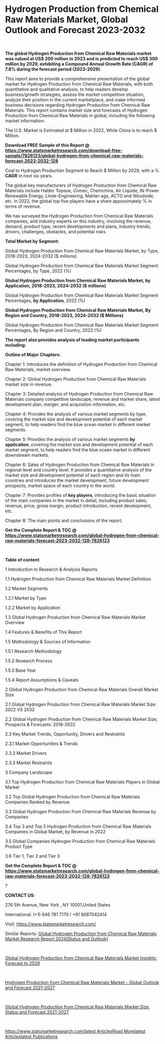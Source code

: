 <h1>Hydrogen Production from Chemical Raw Materials Market, Global Outlook and Forecast 2023-2032</h1><br/><p><strong>The global Hydrogen Production from Chemical Raw Materials market was valued at US$ 200 million in 2023 and is predicted to reach US$ 300 million by 2029, exhibiting a Compound Annual Growth Rate (<strong>CAGR</strong>) of 7.8% during the forecast period (2023-2029).</strong></p>
 
 
 
 <p>This report aims to provide a comprehensive presentation of the global market for Hydrogen Production from Chemical Raw Materials, with both quantitative and qualitative analysis, to help readers develop business/growth strategies, assess the market competitive situation, analyze their position in the current marketplace, and make informed business decisions regarding Hydrogen Production from Chemical Raw Materials. This report contains market size and forecasts of Hydrogen Production from Chemical Raw Materials in global, including the following market information:</p>
 
 
 
 <p>The U.S. Market is Estimated at $ Million in 2022, While China is to reach $ Million.</p>
 
 
 
 <p><strong>Download FREE Sample of this Report @ <a href="https://www.statsmarketresearch.com/download-free-sample/7826123/global-hydrogen-from-chemical-raw-materials-forecast-2023-2032-128">https://www.statsmarketresearch.com/download-free-sample/7826123/global-hydrogen-from-chemical-raw-materials-forecast-2023-2032-128</a></strong></p>
 
 
 
 <p>Coal to Hydrogen Production Segment to Reach $ Million by 2029, with a % <strong>CAGR</strong> in next six years.</p>
 
 
 
 <p>The global key manufacturers of Hydrogen Production from Chemical Raw Materials include Haldor Topsoe, Cnmec, Chemchina, Air Liquide, IN-Power Renewable Energy, Linde-Engineering, Mahler-ags, ACTO and Woodside, etc. in 2022, the global top five players have a share approximately % in terms of revenue.</p>
 
 
 
 <p>We has surveyed the Hydrogen Production from Chemical Raw Materials companies, and industry experts on this industry, involving the revenue, demand, product type, recent developments and plans, industry trends, drivers, challenges, obstacles, and potential risks.</p>
 
 
 
 <p><strong>Total Market by Segment:</strong></p>
 
 
 
 <p>Global Hydrogen Production from Chemical Raw Materials Market, by Type, 2018-2023, 2024-2032 ($ millions)</p>
 
 
 
 <p>Global Hydrogen Production from Chemical Raw Materials Market Segment Percentages, by Type, 2022 (%)</p>
 
 
 
 <p><strong>Global Hydrogen Production from Chemical Raw Materials Market, <strong>by Application</strong>, 2018-2023, 2024-2032 ($ millions)</strong></p>
 
 
 
 <p>Global Hydrogen Production from Chemical Raw Materials Market Segment Percentages, <strong>by Application</strong>, 2022 (%)</p>
 
 
 
 <p><strong>Global Hydrogen Production from Chemical Raw Materials Market, By Region and Country, 2018-2023, 2024-2032 ($ Millions)</strong></p>
 
 
 
 <p>Global Hydrogen Production from Chemical Raw Materials Market Segment Percentages, By Region and Country, 2022 (%)</p>
 
 
 
 <p><strong>The report also provides analysis of leading market participants including:</strong></p>
 
 
 
 <p><strong>Outline of Major Chapters:</strong></p>
 
 
 
 <p>Chapter 1: Introduces the definition of Hydrogen Production from Chemical Raw Materials, market overview.</p>
 
 
 
 <p>Chapter 2: Global Hydrogen Production from Chemical Raw Materials market size in revenue.</p>
 
 
 
 <p>Chapter 3: Detailed analysis of Hydrogen Production from Chemical Raw Materials company competitive landscape, revenue and market share, latest development plan, merger, and acquisition information, etc.</p>
 
 
 
 <p>Chapter 4: Provides the analysis of various market segments by type, covering the market size and development potential of each market segment, to help readers find the blue ocean market in different market segments.</p>
 
 
 
 <p>Chapter 5: Provides the analysis of various market segments <strong>by application</strong>, covering the market size and development potential of each market segment, to help readers find the blue ocean market in different downstream markets.</p>
 
 
 
 <p>Chapter 6: Sales of Hydrogen Production from Chemical Raw Materials in regional level and country level. It provides a quantitative analysis of the market size and development potential of each region and its main countries and introduces the market development, future development prospects, market space of each country in the world.</p>
 
 
 
 <p>Chapter 7: Provides profiles of <strong>key players</strong>, introducing the basic situation of the main companies in the market in detail, including product sales, revenue, price, gross margin, product introduction, recent development, etc.</p>
 
 
 
 <p>Chapter 8: The main points and conclusions of the report.</p>
 
 
 
 <div><b>Get the Complete Report & TOC @ <a href="https://www.statsmarketresearch.com/global-hydrogen-from-chemical-raw-materials-forecast-2023-2032-128-7826123">https://www.statsmarketresearch.com/global-hydrogen-from-chemical-raw-materials-forecast-2023-2032-128-7826123</a></b></div>
 
 
 
 <p><br />
 
 <b>Table of content</b></p>
 
 
 
 <p>1 Introduction to Research & Analysis Reports<br />
 
 1.1 Hydrogen Production from Chemical Raw Materials Market Definition<br />
 
 1.2 Market Segments<br />
 
 1.2.1 Market by Type<br />
 
 1.2.2 Market by Application<br />
 
 1.3 Global Hydrogen Production from Chemical Raw Materials Market Overview<br />
 
 1.4 Features & Benefits of This Report<br />
 
 1.5 Methodology & Sources of Information<br />
 
 1.5.1 Research Methodology<br />
 
 1.5.2 Research Process<br />
 
 1.5.3 Base Year<br />
 
 1.5.4 Report Assumptions & Caveats<br />
 
 2 Global Hydrogen Production from Chemical Raw Materials Overall Market Size<br />
 
 2.1 Global Hydrogen Production from Chemical Raw Materials Market Size: 2022 VS 2032<br />
 
 2.2 Global Hydrogen Production from Chemical Raw Materials Market Size, Prospects & Forecasts: 2018-2032<br />
 
 2.3 Key Market Trends, Opportunity, Drivers and Restraints<br />
 
 2.3.1 Market Opportunities & Trends<br />
 
 2.3.2 Market Drivers<br />
 
 2.3.3 Market Restraints<br />
 
 3 Company Landscape<br />
 
 3.1 Top Hydrogen Production from Chemical Raw Materials Players in Global Market<br />
 
 3.2 Top Global Hydrogen Production from Chemical Raw Materials Companies Ranked by Revenue<br />
 
 3.3 Global Hydrogen Production from Chemical Raw Materials Revenue by Companies<br />
 
 3.4 Top 3 and Top 5 Hydrogen Production from Chemical Raw Materials Companies in Global Market, by Revenue in 2022<br />
 
 3.5 Global Companies Hydrogen Production from Chemical Raw Materials Product Type<br />
 
 3.6 Tier 1, Tier 2 and Tier 3</p>
 
 
 
 <div><b>Get the Complete Report & TOC @ <a href="https://www.statsmarketresearch.com/global-hydrogen-from-chemical-raw-materials-forecast-2023-2032-128-7826123">https://www.statsmarketresearch.com/global-hydrogen-from-chemical-raw-materials-forecast-2023-2032-128-7826123</a></b></div>
 
 
 
 <p>? </p>
 
 
 
 <p><b>CONTACT US:</b><br />
 
 276 5th Avenue, New York , NY 10001,United States<br />
 
 International: (+1) 646 781 7170 / +91 8087042414<br />
 
 Visit: <a href="https://www.statsmarketresearch.com/">https://www.statsmarketresearch.com/</a><br />
 
 Similar Reports: <a href="https://www.statsmarketresearch.com/global-hydrogen-from-chemical-raw-materials-forecast-2023-2032-128-7826123">Global Hydrogen Production from Chemical Raw Materials Market Research Report 2024(Status and Outlook)</a><br />
 
 <br />
 
 <a href="https://www.statsmarketresearch.com/global-hydrogen-from-chemical-raw-materials-forecast-2023-2032-128-7826123">Global Hydrogen Production from Chemical Raw Materials Market Insights, Forecast to 2028</a><br />
 
 <br />
 
 <a href="https://www.statsmarketresearch.com/global-hydrogen-from-chemical-raw-materials-forecast-2023-2032-128-7826123">Hydrogen Production from Chemical Raw Materials Market - Global Outlook and Forecast 2021-2027</a><br />
 
 <br />
 
 <a href="https://www.statsmarketresearch.com/global-hydrogen-from-chemical-raw-materials-forecast-2023-2032-128-7826123">Global Hydrogen Production from Chemical Raw Materials Market Size, Status and Forecast 2021-2027</a><br />
 
 <br />
 
 <a href="https://gyeongbokgung.com">https://www.statsmarketresearch.com/</a><a href="https://hallyeomaritime.com">latest Articles</a><a href="https://jingwansa.com">Read More</a><a href="https://nguoiviet.jp/">latest Articles</a><a href="https://www.intelmarketresearch.com/">latest Publications</a></p>